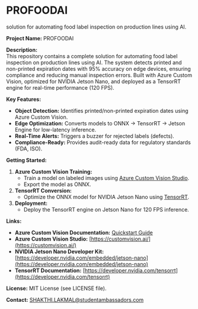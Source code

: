 # PROFOODAI
 solution for automating food label inspection on production lines using AI.
 
**Project Name:** PROFOODAI 

**Description:**  
This repository contains a complete solution for automating food label inspection on production lines using AI. The system detects printed and non-printed expiration dates with 95% accuracy on edge devices, ensuring compliance and reducing manual inspection errors. Built with Azure Custom Vision, optimized for NVIDIA Jetson Nano, and deployed as a TensorRT engine for real-time performance (120 FPS).  

**Key Features:**  
- **Object Detection:** Identifies printed/non-printed expiration dates using Azure Custom Vision.  
- **Edge Optimization:** Converts models to ONNX → TensorRT → Jetson Engine for low-latency inference.  
- **Real-Time Alerts:** Triggers a buzzer for rejected labels (defects).  
- **Compliance-Ready:** Provides audit-ready data for regulatory standards (FDA, ISO).  

**Getting Started:**  
1. **Azure Custom Vision Training:**  
   - Train a model on labeled images using [Azure Custom Vision Studio](https://customvision.ai/).  
   - Export the model as ONNX.  
2. **TensorRT Conversion:**  
   - Optimize the ONNX model for NVIDIA Jetson Nano using [TensorRT](https://developer.nvidia.com/tensorrt).  
3. **Deployment:**  
   - Deploy the TensorRT engine on Jetson Nano for 120 FPS inference.  

**Links:**  
- **Azure Custom Vision Documentation:** [Quickstart Guide](https://learn.microsoft.com/en-us/azure/ai-services/custom-vision-service/quickstarts/image-classification)   
- **Azure Custom Vision Studio:** [https://customvision.ai/](https://customvision.ai/)  
- **NVIDIA Jetson Nano Developer Kit:** [https://developer.nvidia.com/embedded/jetson-nano](https://developer.nvidia.com/embedded/jetson-nano)  
- **TensorRT Documentation:** [https://developer.nvidia.com/tensorrt](https://developer.nvidia.com/tensorrt)  


**License:** MIT License (see LICENSE file).  

**Contact:** SHAKTHI.LAKMAL@studentambassadors.com 
